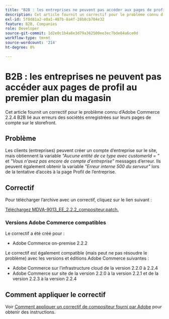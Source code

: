 ```yaml
---
title: "B2B : les entreprises ne peuvent pas accéder aux pages de profil au niveau du magasin"
description: Cet article fournit un correctif pour le problème connu d’Adobe Commerce 2.2.4 B2B lié aux erreurs des sociétés enregistrées sur leurs pages de compte sur le storefront.
exl-id: 5f0d81a2-e0a1-487b-8a4f-28b8cb704e32
feature: B2B, Companies
role: Developer
source-git-commit: 1d2e0c1b4a8e3d79a362500ee3ec7bde84a6ce0d
workflow-type: tm+mt
source-wordcount: '214'
ht-degree: 0%

---
```


# B2B : les entreprises ne peuvent pas accéder aux pages de profil au premier plan du magasin

Cet article fournit un correctif pour le problème connu d’Adobe Commerce 2.2.4 B2B lié aux erreurs des sociétés enregistrées sur leurs pages de compte sur le storefront.

## Problème

Les clients (entreprises) peuvent créer un compte d’entreprise sur le site, mais obtiennent la variable *&quot;Aucune entité de ce type avec customerId = &quot;* et *&quot;Vous n&#39;avez pas encore de compte d&#39;entreprise&quot;* messages d’erreur. Ils peuvent également obtenir la variable *&quot;Erreur interne 500 du serveur&quot;* lors de la tentative d’accès à la page Profil de l’entreprise.

## Correctif

Pour télécharger l’archive avec un correctif, cliquez sur le lien suivant :

[Téléchargez MDVA-9013\_EE\_2.2.2\_compositeur.patch.](assets/MDVA-9013_EE_2.2.2_composer.patch.zip)

### Versions Adobe Commerce compatibles

Le correctif a été créé pour :

* Adobe Commerce on-premise 2.2.2

Le correctif est également compatible (mais peut ne pas résoudre le problème) avec les versions et éditions Adobe Commerce suivantes :

* Adobe Commerce sur l’infrastructure cloud de la version 2.2.0 à 2.2.4
* Adobe Commerce sur site de la version 2.2.0 à la version 2.2.1 et de la version 2.2.3 à la version 2.2.4

## Comment appliquer le correctif

Voir [Comment appliquer un correctif de compositeur fourni par Adobe](/help/how-to/general/how-to-apply-a-composer-patch-provided-by-magento.md) pour obtenir des instructions.
